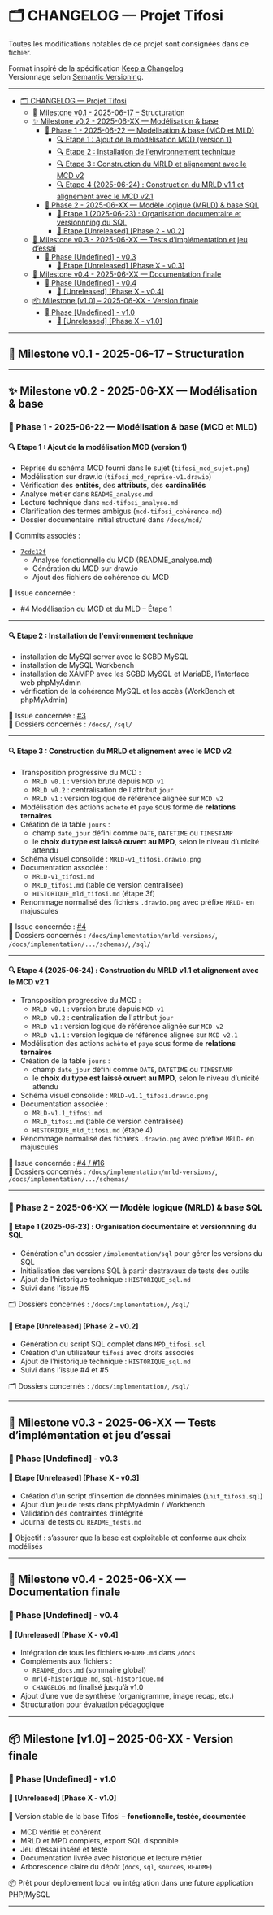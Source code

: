 # 🗂️ CHANGELOG — Projet Tifosi

Toutes les modifications notables de ce projet sont consignées dans ce fichier.

Format inspiré de la spécification [Keep a Changelog](https://keepachangelog.com/fr/1.0.0/)  
Versionnage selon [Semantic Versioning](https://semver.org/lang/fr/).

---

- [🗂️ CHANGELOG — Projet Tifosi](#️-changelog--projet-tifosi)
  - [🧱 Milestone v0.1 - 2025-06-17 – Structuration](#-milestone-v01---2025-06-17--structuration)
  - [✨ Milestone v0.2 - 2025-06-XX — Modélisation \& base](#-milestone-v02---2025-06-xx--modélisation--base)
    - [🧭 Phase 1 - 2025-06-22 — Modélisation \& base (MCD et MLD)](#-phase-1---2025-06-22--modélisation--base-mcd-et-mld)
      - [🔍 Etape 1 : Ajout de la modélisation MCD (version 1)](#-etape-1--ajout-de-la-modélisation-mcd-version-1)
      - [🔍 Etape 2 : Installation de l'environnement technique](#-etape-2--installation-de-lenvironnement-technique)
      - [🔍 Etape 3 : Construction du MRLD et alignement avec le MCD v2](#-etape-3--construction-du-mrld-et-alignement-avec-le-mcd-v2)
      - [🔍 Etape 4 (2025-06-24) : Construction du MRLD v1.1 et alignement avec le MCD v2.1](#-etape-4-2025-06-24--construction-du-mrld-v11-et-alignement-avec-le-mcd-v21)
    - [🧭 Phase 2 - 2025-06-XX — Modèle logique (MRLD) \& base SQL](#-phase-2---2025-06-xx--modèle-logique-mrld--base-sql)
      - [🚧 Etape 1 (2025-06-23) : Organisation documentaire et versionnning du SQL](#-etape-1-2025-06-23--organisation-documentaire-et-versionnning-du-sql)
      - [🚧 Etape \[Unreleased\] \[Phase 2 - v0.2\]](#-etape-unreleased-phase-2---v02)
  - [🧪 Milestone v0.3 - 2025-06-XX — Tests d’implémentation et jeu d’essai](#-milestone-v03---2025-06-xx--tests-dimplémentation-et-jeu-dessai)
    - [🧭 Phase \[Undefined\] - v0.3](#-phase-undefined---v03)
      - [🚧 Etape \[Unreleased\] \[Phase X - v0.3\]](#-etape-unreleased-phase-x---v03)
  - [📘 Milestone v0.4 - 2025-06-XX — Documentation finale](#-milestone-v04---2025-06-xx--documentation-finale)
    - [🧭 Phase \[Undefined\] - v0.4](#-phase-undefined---v04)
      - [🚧 \[Unreleased\] \[Phase X - v0.4\]](#-unreleased-phase-x---v04)
  - [📦 Milestone \[v1.0\] – 2025-06-XX - Version finale](#-milestone-v10--2025-06-xx---version-finale)
    - [🧭 Phase \[Undefined\] - v1.0](#-phase-undefined---v10)
      - [🚧 \[Unreleased\] \[Phase X - v1.0\]](#-unreleased-phase-x---v10)

---

## 🧱 Milestone v0.1 - 2025-06-17 – Structuration

---

## ✨ Milestone v0.2 - 2025-06-XX — Modélisation & base

### 🧭 Phase 1 - 2025-06-22 — Modélisation & base (MCD et MLD)

#### 🔍 Etape 1 : Ajout de la modélisation MCD (version 1)

- Reprise du schéma MCD fourni dans le sujet (`tifosi_mcd_sujet.png`)
- Modélisation sur draw.io (`tifosi_mcd_reprise-v1.drawio`)
- Vérification des **entités**, des **attributs**, des **cardinalités**
- Analyse métier dans `README_analyse.md`
- Lecture technique dans `mcd-tifosi_analyse.md`
- Clarification des termes ambigus (`mcd-tifosi_cohérence.md`)
- Dossier documentaire initial structuré dans `/docs/mcd/`

🔗 Commits associés :

- [`7cdc12f`](https://github.com/MonLucCo/CEF_MySQL-BDD_Tifosi_Test-version/commit/7cdc12f)
  - Analyse fonctionnelle du MCD (README_analyse.md)
  - Génération du MCD sur draw.io
  - Ajout des fichiers de cohérence du MCD

🎯 Issue concernée :

- #4 Modélisation du MCD et du MLD – Étape 1

---

#### 🔍 Etape 2 : Installation de l'environnement technique

- installation de MySQl server avec le SGBD MySQL
- installation de MySQL Workbench
- installation de XAMPP avec les SGBD MySQL et MariaDB, l'interface web phpMyAdmin
- vérification de la cohérence MySQL et les accès (WorkBench et phpMyAdmin)

📎 Issue concernée : [#3](https://github.com/MonLucCo/CEF_MySQL-BDD_Tifosi_Test-version/issues/3)  
📁 Dossiers concernés : `/docs/`, `/sql/`

---

#### 🔍 Etape 3 : Construction du MRLD et alignement avec le MCD v2

- Transposition progressive du MCD :
  - `MRLD v0.1` : version brute depuis `MCD v1`
  - `MRLD v0.2` : centralisation de l'attribut `jour`
  - `MRLD v1` : version logique de référence alignée sur `MCD v2`
- Modélisation des actions `achète` et `paye` sous forme de **relations ternaires**
- Création de la table `jours` :
  - champ `date_jour` défini comme `DATE`, `DATETIME` ou `TIMESTAMP`
  - le **choix du type est laissé ouvert au MPD**, selon le niveau d’unicité attendu
- Schéma visuel consolidé : `MRLD-v1_tifosi.drawio.png`
- Documentation associée :
  - `MRLD-v1_tifosi.md`
  - `MRLD_tifosi.md` (table de version centralisée)
  - `HISTORIQUE_mld_tifosi.md` (étape 3f)
- Renommage normalisé des fichiers `.drawio.png` avec préfixe `MRLD-` en majuscules

📎 Issue concernée : [#4](https://github.com/MonLucCo/CEF_MySQL-BDD_Tifosi_Test-version/issues/4)  
📁 Dossiers concernés : `/docs/implementation/mrld-versions/`, `/docs/implementation/.../schemas/`, `/sql/`

---

#### 🔍 Etape 4 (2025-06-24) : Construction du MRLD v1.1 et alignement avec le MCD v2.1

- Transposition progressive du MCD :
  - `MRLD v0.1` : version brute depuis `MCD v1`
  - `MRLD v0.2` : centralisation de l'attribut `jour`
  - `MRLD v1` : version logique de référence alignée sur `MCD v2`
  - `MRLD v1.1` : version logique de référence alignée sur `MCD v2.1`
- Modélisation des actions `achète` et `paye` sous forme de **relations ternaires**
- Création de la table `jours` :
  - champ `date_jour` défini comme `DATE`, `DATETIME` ou `TIMESTAMP`
  - le **choix du type est laissé ouvert au MPD**, selon le niveau d’unicité attendu
- Schéma visuel consolidé : `MRLD-v1.1_tifosi.drawio.png`
- Documentation associée :
  - `MRLD-v1.1_tifosi.md`
  - `MRLD_tifosi.md` (table de version centralisée)
  - `HISTORIQUE_mld_tifosi.md` (étape 4)
- Renommage normalisé des fichiers `.drawio.png` avec préfixe `MRLD-` en majuscules

📎 Issue concernée : [#4 / #16](https://github.com/MonLucCo/CEF_MySQL-BDD_Tifosi_Test-version/issues/16)  
📁 Dossiers concernés : `/docs/implementation/mrld-versions/`, `/docs/implementation/.../schemas/`

---

### 🧭 Phase 2 - 2025-06-XX — Modèle logique (MRLD) & base SQL

#### 🚧 Etape 1 (2025-06-23) : Organisation documentaire et versionnning du SQL

- Génération d'un dossier `/implementation/sql` pour gérer les versions du SQL
- Initialisation des versions SQL à partir destravaux de tests des outils
- Ajout de l’historique technique : `HISTORIQUE_sql.md`
- Suivi dans l’issue #5

🗂️ Dossiers concernés : `/docs/implementation/`, `/sql/`

#### 🚧 Etape [Unreleased] [Phase 2 - v0.2]

- Génération du script SQL complet dans `MPD_tifosi.sql`
- Création d’un utilisateur `tifosi` avec droits associés
- Ajout de l’historique technique : `HISTORIQUE_sql.md`
- Suivi dans l’issue #4 et #5

🗂️ Dossiers concernés : `/docs/implementation/`, `/sql/`

---

## 🧪 Milestone v0.3 - 2025-06-XX — Tests d’implémentation et jeu d’essai

### 🧭 Phase [Undefined] - v0.3

#### 🚧 Etape [Unreleased] [Phase X - v0.3]

- Création d’un script d’insertion de données minimales (`init_tifosi.sql`)
- Ajout d’un jeu de tests dans phpMyAdmin / Workbench
- Validation des contraintes d’intégrité
- Journal de tests ou `README_tests.md`

🧪 Objectif : s’assurer que la base est exploitable et conforme aux choix modélisés

---

## 📘 Milestone v0.4 - 2025-06-XX — Documentation finale

### 🧭 Phase [Undefined] - v0.4

#### 🚧 [Unreleased] [Phase X - v0.4]

- Intégration de tous les fichiers `README.md` dans `/docs`
- Compléments aux fichiers :
  - `README_docs.md` (sommaire global)
  - `mrld-historique.md`, `sql-historique.md`
  - `CHANGELOG.md` finalisé jusqu’à v1.0
- Ajout d’une vue de synthèse (organigramme, image recap, etc.)
- Structuration pour évaluation pédagogique

---

## 📦 Milestone [v1.0] – 2025-06-XX - Version finale

### 🧭 Phase [Undefined] - v1.0

#### 🚧 [Unreleased] [Phase X - v1.0]

🎉 Version stable de la base Tifosi – **fonctionnelle, testée, documentée**

- MCD vérifié et cohérent
- MRLD et MPD complets, export SQL disponible
- Jeu d’essai inséré et testé
- Documentation livrée avec historique et lecture métier
- Arborescence claire du dépôt (`docs`, `sql`, `sources`, `README`)

📦 Prêt pour déploiement local ou intégration dans une future application PHP/MySQL

---

